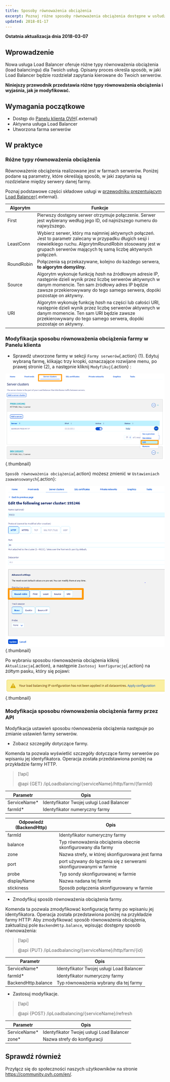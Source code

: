 ```yaml
---
title: Sposoby równoważenia obciążenia
excerpt: Poznaj różne sposoby równoważenia obciążenia dostępne w usłudze Load Balancer
updated: 2018-01-17
---
```


**Ostatnia aktualizacja dnia 2018-03-07**

## Wprowadzenie

Nowa usługa Load Balancer oferuje różne typy równoważenia obciążenia (load balancingu) dla Twoich usług. Opisany proces określa sposób, w jaki Load Balancer będzie rozdzielał zapytania kierowane do Twoich serwerów.

**Niniejszy przewodnik przedstawia różne typy równoważenia obciążenia i wyjaśnia, jak je modyfikować.**

## Wymagania początkowe

- Dostęp do [Panelu klienta OVH](https://www.ovh.com/auth/?action=gotomanager&from=https://www.ovh.pl/&ovhSubsidiary=pl){.external}
- Aktywna usługa Load Balancer
- Utworzona farma serwerów


## W praktyce

### Różne typy równoważenia obciążenia

Równoważenie obciążenia realizowane jest w farmach serwerów. Poniżej podane są parametry, które określają sposób, w jaki zapytania są rozdzielane między serwery danej farmy.

Poznaj podstawowe części składowe usługi w [przewodniku prezentującym Load Balancer](/pages/network/load_balancer/use_presentation){.external}.

|Algorytm|Funkcje|
|---|---|
|First|Pierwszy dostępny serwer otrzymuje połączenie. Serwer jest wybierany według jego ID, od najniższego numeru do najwyższego. |
|LeastConn|Wybierz serwer, który ma najmniej aktywnych połączeń. Jest to parametr zalecany w przypadku długich sesji i niewielkiego ruchu. Algorytm*RoundRobin* stosowany jest w grupach serwerów mających tę samą liczbę aktywnych połączeń.|
|RoundRobin|Połączenia są przekazywane, kolejno do każdego serwera, **to algorytm domyślny.**|
|Source|Algorytm wykonuje funkcję *hash* na źródłowym adresie IP, następnie dzieli wynik przez liczbę serwerów aktywnych w danym momencie. Ten sam źródłowy adres IP będzie zawsze przekierowywany do tego samego serwera, dopóki pozostaje on aktywny.|
|URI|Algorytm wykonuję funkcję *hash* na części lub całości URI, następnie dzieli wynik przez liczbę serwerów aktywnych w danym momencie. Ten sam URI będzie zawsze przekierowywany do tego samego serwera, dopóki pozostaje on aktywny.|


### Modyfikacja sposobu równoważenia obciążenia farmy w Panelu klienta

- Sprawdź utworzone farmy w sekcji `Farmy serwerów`{.action} (1). Edytuj wybraną farmę, klikając trzy kropki, oznaczające rozwijane menu, po prawej stronie (2), a następnie kliknij `Modyfikuj`{.action} :

![Modyfikacja farmy](images/server_cluster_change.png){.thumbnail}

 `Sposób równoważenia obciążenia`{.action} możesz zmienić w `Ustawieniach zaawansowanych`{.action}:

![Modyfikacja farmy](images/distrib_mode_edit.png){.thumbnail}

Po wybraniu sposobu równoważenia obciążenia kliknij `Aktualizacja`{.action}, a następnie `Zastosuj konfigurację`{.action} na żółtym pasku, który się pojawi:

![Zastosuj konfigurację](images/apply_config.png){.thumbnail}


### Modyfikacja sposobu równoważenia obciążenia farmy przez API

Modyfikacja ustawień sposobu równoważenia obciążenia następuje po zmianie ustawień farmy serwerów.

- Zobacz szczegóły dotyczące farmy.

Komenda ta pozwala wyświetlić szczegóły dotyczące farmy serwerów po wpisaniu jej identyfikatora. Operacja została przedstawiona poniżej na przykładzie farmy HTTP. 

> [!api]
>
> @api {GET} /ipLoadbalancing/{serviceName}/http/farm/{farmId}
> 

|Parametr|Opis|
|---|---|
|ServiceName*|Identyfikator Twojej usługi Load Balancer|
|farmId*|Identyfikator numeryczny farmy|

|Odpowiedź (BackendHttp)|Opis|
|---|---|
|farmId|Identyfikator numeryczny farmy|
|balance|Typ równoważenia obciążenia obecnie skonfigurowany dla farmy|
|zone|Nazwa strefy, w której skonfigurowana jest farma|
|port|port używany do łączenia się z serwerami skonfigurowanymi w farmie|
|probe|Typ sondy skonfigurowanej w farmie|
|displayName|Nazwa nadana tej farmie|
|stickiness|Sposób połączenia skonfigurowany w farmie|

- Zmodyfikuj sposób równoważenia obciążenia farmy.

Komenda ta pozwala zmodyfikować konfigurację farmy po wpisaniu jej identyfikatora. Operacja została przedstawiona poniżej na przykładzie farmy HTTP: Aby zmodyfikować sposób równoważenia obciążenia, zaktualizuj pole `BackendHttp.balance`, wpisując dostępny sposób równoważenia:

> [!api]
>
> @api {PUT} /ipLoadbalancing/{serviceName}/http/farm/{id}
> 

|Parametr|Opis|
|---|---|
|ServiceName*|Identyfikator Twojej usługi Load Balancer|
|farmId*|Identyfikator numeryczny farmy|
|BackendHttp.balance|Typ równoważenia wybrany dla tej farmy|

- Zastosuj modyfikacje.

> [!api]
>
> @api {POST} /ipLoadbalancing/{serviceName}/refresh
> 

|Parametr|Opis|
|---|---|
|ServiceName*|Identyfikator Twojej usługi Load Balancer|
|zone*|Nazwa strefy do konfiguracji|


## Sprawdź również

Przyłącz się do społeczności naszych użytkowników na stronie <https://community.ovh.com/en/>.
